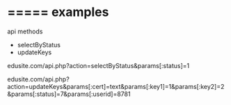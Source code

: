 =====
examples
=====

api methods

 - selectByStatus
 - updateKeys

edusite.com/api.php?action=selectByStatus&params[:status]=1

edusite.com/api.php?action=updateKeys&params[:cert]=text&params[:key1]=1&params[:key2]=2&params[:status]=7&params[:userid]=8781
